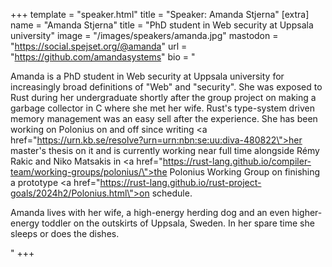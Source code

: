 +++
template = "speaker.html"
title = "Speaker: Amanda Stjerna"
[extra]
  name = "Amanda Stjerna"
  title = "PhD student in Web security at Uppsala university"
  image = "/images/speakers/amanda.jpg"
  mastodon = "https://social.spejset.org/@amanda"
  url = "https://github.com/amandasystems"
  bio = "<p>Amanda is a PhD student in Web security at Uppsala university for increasingly broad definitions of \"Web\" and \"security\". She was exposed to Rust during her undergraduate shortly after the group project on making a garbage collector in C where she met her wife. Rust's type-system driven memory management was an easy sell after the experience. She has been working on Polonius on and off since writing <a href=\"https://urn.kb.se/resolve?urn=urn:nbn:se:uu:diva-480822\">her master's thesis on it</a> and is currently working near full time alongside Rémy Rakic and Niko Matsakis in <a href=\"https://rust-lang.github.io/compiler-team/working-groups/polonius/\">the Polonius Working Group</a> on finishing a prototype <a href=\"https://rust-lang.github.io/rust-project-goals/2024h2/Polonius.html\">on schedule</a>.</p><p>Amanda lives with her wife, a high-energy herding dog and an even higher-energy toddler on the outskirts of Uppsala, Sweden. In her spare time she sleeps or does the dishes.</p>"
+++

